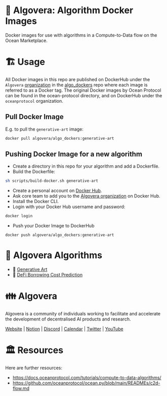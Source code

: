 # 🤖 Algovera: Algorithm Docker Images

Docker images for use with algorithms in a Compute-to-Data flow on the Ocean Marketplace.

# 🏗 Usage

All Docker images in this repo are published on DockerHub under the `Algovera` [organization](https://hub.docker.com/orgs/algovera) in the [algo_dockers](https://hub.docker.com/repository/docker/algovera/algo_dockers/general) repo where each image is referred to as a Docker tag. The original Docker images by Ocean Protocol can be found in the ocean-protocol directory, and on DockerHub under the `oceanprotocol` organization.

## Pull Docker Image

E.g. to pull the `generative-art` image:

```bash
docker pull algovera/algo_dockers:generative-art
```

## Pushing Docker Image for a new algorithm

- Create a directory in this repo for your algorithm and add a Dockerfile.
- Build the Dockerfile:

```bash
sh scripts/build-docker.sh generative-art
```

- Create a personal account on [Docker Hub](https://hub.docker.com/).
- Ask core team to add you to the [Algovera organization](https://hub.docker.com/orgs/algovera) on Docker Hub.
- Install the Docker CLI.
- Login with your Docker Hub username and password: 

```bash
docker login
```

- Push your Docker Image to DockerHub

```bash
docker push algovera/algo_dockers:generative-art
```

# 🤖 Algovera Algorithms

- 🎨 [Generative Art](https://github.com/AlgoveraAI/generative-art)
- 💸 [DeFi Borrowing Cost Prediction](https://github.com/AlgoveraAI/DeFi-borrowing-cost-prediction)

# 👪 Algovera

Algovera is a community of individuals working to facilitate and accelerate the development of decentralised AI products and research.

[Website](https://www.algovera.ai/) | [Notion](https://algovera.notion.site/) | [Discord](https://discord.gg/e65RuHSDS5) | [Calendar](https://algovera.notion.site/Calendar-9d79fab364234b47b6d24021efc28e42) | [Twitter](https://twitter.com/AlgoveraAI) | [YouTube](https://www.youtube.com/channel/UC2A5iUpP6k52ZZmC8LFj1IA) 

# 🏛 Resources

Here are further resources:

- https://docs.oceanprotocol.com/tutorials/compute-to-data-algorithms/
- https://github.com/oceanprotocol/ocean.py/blob/main/READMEs/c2d-flow.md
